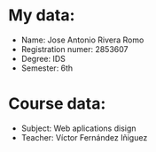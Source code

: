 # My data:
   * Name: Jose Antonio Rivera Romo
   * Registration numer: 2853607
   * Degree: IDS
   * Semester: 6th

# Course data:
   * Subject: Web aplications disign
   * Teacher: Víctor Fernández Iñiguez